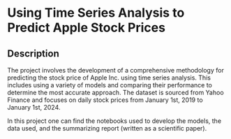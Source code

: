 # Using Time Series Analysis to Predict Apple Stock Prices


## Description

The project involves the development of a comprehensive methodology for predicting the stock price of Apple Inc. using time series analysis. This includes using a variety of models and comparing their performance to determine the most accurate approach. The dataset is sourced from Yahoo Finance and focuses on daily stock prices from January 1st, 2019 to January 1st, 2024. 

In this project one can find the notebooks used to develop the models, the data used, and the summarizing report (written as a scientific paper).
